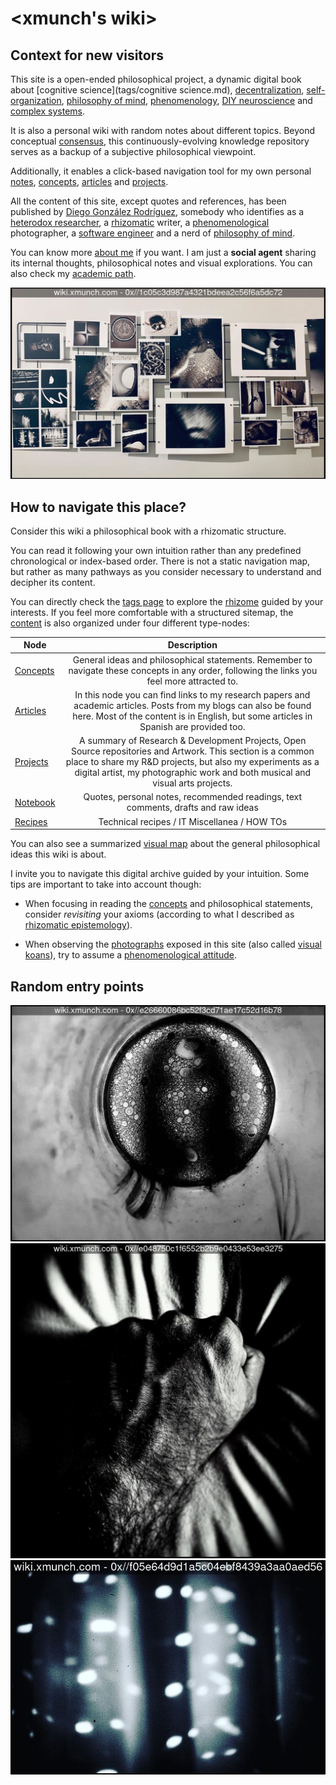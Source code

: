 # <xmunch's wiki>

## Context for new visitors

This site is a open-ended philosophical project, a dynamic digital book about [cognitive science](tags/cognitive science.md), [decentralization](tags/decentralization.md), [self-organization](tags/self-organization.md), [philosophy of mind](content/notebook/maps/philosophy.md), [phenomenology](content/concepts/phenomenology.md), [DIY neuroscience](tags/neuroscience.md) and [complex systems](tags/complexity.md). 

It is also a personal wiki with random notes about different topics. Beyond conceptual [consensus](content/concepts/consensus.md), this continuously-evolving knowledge repository serves as a backup of a subjective philosophical viewpoint. 

Additionally, it enables a click-based navigation tool for my own personal [notes](tags/notes.md), [concepts](content/concepts.md), [articles](content/articles.md) and [projects](content/projects.md).

All the content of this site, except quotes and references, has been published by [Diego González Rodríguez](http://www.xmunch.com), somebody who identifies as a [heterodox researcher](http://sciartlab.com), a [rhizomatic](content/concepts/rhizome.md) writer, a [phenomenological](content/concepts/phenomenology.md) photographer, a [software engineer](about.md) and a nerd of [philosophy of mind](content/notebook/maps/philosophy.md).

You can know more [about me](about.md) if you want. I am just a **social agent** sharing its internal thoughts, philosophical notes and visual explorations. You can also check my [academic path](content/notebook/maps/academic.md).


[![](0x/1c05c3d987a4321bdeea2c56f6a5dc72)](content/projects/photography.md)


## How to navigate this place?

Consider this wiki a philosophical book with a rhizomatic structure.

You can read it following your own intuition rather than any predefined chronological or index-based order.  There is not a static navigation map, but rather as many pathways as you consider necessary to understand and decipher its content. 

You can directly check the [tags page](tags.md) to explore the [rhizome](content/concepts/rhizome.md) guided by your interests. If you feel more comfortable with a structured sitemap, the [content](content.md) is also organized under four different type-nodes:

| Node        | Description |
| ------------- |:-------------:|
|  [Concepts](content/concepts.md)    | General ideas and philosophical statements.  Remember to navigate these concepts in any order, following the links you feel more attracted to. |
|  [Articles](content/articles.md)    | In this node you can find links to my research papers and academic articles. Posts from my blogs can also be found here. Most of the content is in English, but some articles in Spanish are provided too. |
|  [Projects](content/projects.md)    | A summary of Research & Development Projects, Open Source repositories and Artwork. This section is a common place to share my R&D projects, but also my experiments as a digital artist, my photographic work and both musical and visual arts projects.
|  [Notebook](content/notebook.md)  | Quotes, personal notes, recommended readings, text comments, drafts and raw ideas |
|  [Recipes](content/recipes.md)    | Technical recipes / IT Miscellanea / HOW TOs |


You can also see a summarized [visual map](content/notebook/maps/philosophy.md) about the general philosophical ideas this wiki is about.

I invite you to navigate this digital archive guided by your intuition. Some tips are important to take into account though:

* When focusing in reading the  [concepts](content/concepts.md) and philosophical statements, consider *revisiting* your axioms (according to what I described as [rhizomatic epistemology](content/concepts/rhizomatic_epistemology.md)).

* When observing the  [photographs](content/projects/photography.md) exposed in this site  (also called [visual koans](content/concepts/visual_koan.md)), try to assume a [phenomenological attitude](content/concepts/phenomenology.md).

## Random entry points

[![](0x/e26660086bc52f3cd71ae17c52d16b78)](content/concepts/identity.md)
[![](0x/e048750c1f6552b2b9e0433e53ee3275)](content/concepts/visual_koan.md)
[![](0x/f05e64d9d1a5c04ebf8439a3aa0aed56)](content/concepts/phenomenology.md)




